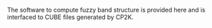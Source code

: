 The software to compute fuzzy band structure is provided here and is interfaced to CUBE files generated by CP2K. 
